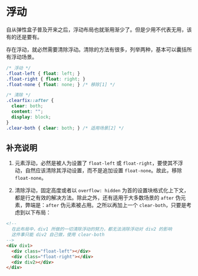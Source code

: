 # 浮动

自从弹性盒子普及开来之后，浮动布局也就渐用渐少了。但是少用不代表无用，该有的还是要有。

存在浮动，就必然需要清除浮动。清除的方法有很多，列举两种，基本可以囊括所有浮动场景。

``` css
/* 浮动 */
.float-left { float: left; }
.float-right { float: right; }
.float-none { float: none; } /* 移除[1] */

/* 清除 */
.clearfix::after {
  clear: both;
  content: "";
  display: block;
}
.clear-both { clear: both; } /* 适用场景[2] */
```

## 补充说明

1. 元素浮动，必然是被人为设置了 `float-left` 或 `float-right`，要使其不浮动，自然应该清除其浮动设置，而不是追加设置 `float-none`。故此，移除 `float-none`。

2. 清除浮动，固定高度或者以 `overflow: hidden` 为首的设置块格式化上下文，都是行之有效的解决方法。除此之外，还有适用于大多数场景的 `after` 伪元素，弊端是：`after` 伪元素被占用。之所以再加上一个 `clear-both`，只要是考虑到以下布局：

``` html
<!-- 
  在此布局中，div1 所做的一切清除浮动的努力，都无法消除浮动对 div2 的影响
  这件事只能 div2 自己做，使用 clear-both
-->
<div div1>
  <div class="float-left"></div>
  <div class="float-right"></div>
  <div div2></div>
</div>
```
